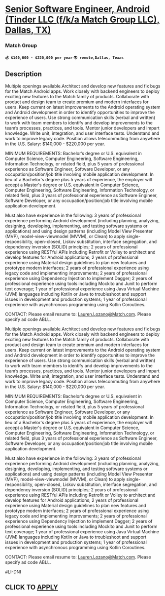 # [Senior Software Engineer, Android (Tinder LLC (f/k/a Match Group LLC), Dallas, TX)](https://www.remotewlb.com/apply/senior-software-engineer-android-tinder-llc-f-k-a-match-group-llc-dallas-tx)  
### Match Group  
#### `💰 $140,000 - $220,000 per year` `🌎 remote,Dallas, Texas`  

## Description

Multiple openings available.Architect and develop new features and fix bugs for the Match Android apps. Work closely with backend engineers to deploy exciting new features to the Match family of products. Collaborate with product and design team to create premium and modern interfaces for users. Keep current on latest improvements to the Android operating system and Android development in order to identify opportunities to improve the experience of users. Use strong communication skills (verbal and written) to work with team members to identify and develop improvements to the team’s processes, practices, and tools. Mentor junior developers and impart knowledge. Write unit, integration, and user interface tests. Understand and work to improve legacy code. Position allows telecommuting from anywhere in the U.S. Salary: $140,000 - $220,000 per year.

MINIMUM REQUIREMENTS: Bachelor’s degree or U.S. equivalent in Computer Science, Computer Engineering, Software Engineering, Information Technology, or related field, plus 5 years of professional experience as Software Engineer, Software Developer, or any occupation/position/job title involving mobile application development. In lieu of a Bachelor's degree plus 5 years of experience, the employer will accept a Master's degree or U.S. equivalent in Computer Science, Computer Engineering, Software Engineering, Information Technology, or related field, plus 3 years of professional experience as Software Engineer, Software Developer, or any occupation/position/job title involving mobile application development.

Must also have experience in the following: 3 years of professional experience performing Android development (including planning, analyzing, designing, developing, implementing, and testing software systems or applications) and using design patterns (including Model View Presenter (MVP), model-view-viewmodel (MVVM), or Clean) to apply single-responsibility, open-closed, Liskov substitution, interface segregation, and dependency inversion (SOLID) principles; 2 years of professional experience using RESTful APIs including Retrofit or Volley to architect and develop features for Android applications; 2 years of professional experience using Material design guidelines to plan new features and prototype modern interfaces; 2 years of professional experience using legacy code and implementing improvements; 2 years of professional experience using Dependency Injection to implement Dagger; 2 years of professional experience using tools including Mockito and Junit to perform text coverage; 1
year of professional experience using Java Virtual Machine (JVM) languages including Kotlin or Java to troubleshoot and support issues in development and production systems; 1 year of professional experience with asynchronous programming using Kotlin Coroutines.

CONTACT: Please email resume to: Lauren.Lozano@Match.com. Please specify ad code ABLL.

  

Multiple openings available.Architect and develop new features and fix bugs for the Match Android apps. Work closely with backend engineers to deploy exciting new features to the Match family of products. Collaborate with product and design team to create premium and modern interfaces for users. Keep current on latest improvements to the Android operating system and Android development in order to identify opportunities to improve the experience of users. Use strong communication skills (verbal and written) to work with team members to identify and develop improvements to the team’s processes, practices, and tools. Mentor junior developers and impart knowledge. Write unit, integration, and user interface tests. Understand and work to improve legacy code. Position allows telecommuting from anywhere in the U.S. Salary: $140,000 - $220,000 per year.

MINIMUM REQUIREMENTS: Bachelor’s degree or U.S. equivalent in Computer Science, Computer Engineering, Software Engineering, Information Technology, or related field, plus 5 years of professional experience as Software Engineer, Software Developer, or any occupation/position/job title involving mobile application development. In lieu of a Bachelor's degree plus 5 years of experience, the employer will accept a Master's degree or U.S. equivalent in Computer Science, Computer Engineering, Software Engineering, Information Technology, or related field, plus 3 years of professional experience as Software Engineer, Software Developer, or any occupation/position/job title involving mobile application development.

Must also have experience in the following: 3 years of professional experience performing Android development (including planning, analyzing, designing, developing, implementing, and testing software systems or applications) and using design patterns (including Model View Presenter (MVP), model-view-viewmodel (MVVM), or Clean) to apply single-responsibility, open-closed, Liskov substitution, interface segregation, and dependency inversion (SOLID) principles; 2 years of professional experience using RESTful APIs including Retrofit or Volley to architect and develop features for Android applications; 2 years of professional experience using Material design guidelines to plan new features and prototype modern interfaces; 2 years of professional experience using legacy code and implementing improvements; 2 years of professional experience using Dependency Injection to implement Dagger; 2 years of professional experience using tools including Mockito and Junit to perform text coverage; 1
year of professional experience using Java Virtual Machine (JVM) languages including Kotlin or Java to troubleshoot and support issues in development and production systems; 1 year of professional experience with asynchronous programming using Kotlin Coroutines.

CONTACT: Please email resume to: Lauren.Lozano@Match.com. Please specify ad code ABLL.

  

#LI-DNI

  
## CLICK TO [APPLY](https://www.remotewlb.com/apply/senior-software-engineer-android-tinder-llc-f-k-a-match-group-llc-dallas-tx)

